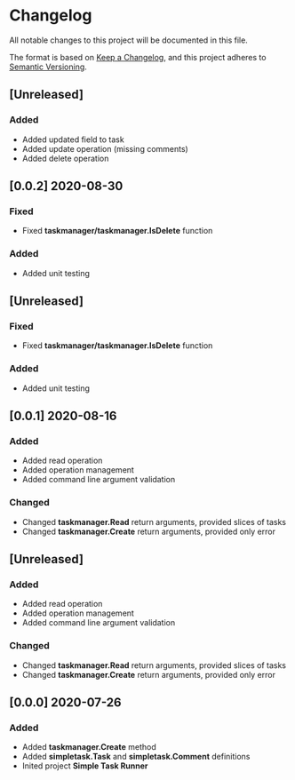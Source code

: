 # Changelog
All notable changes to this project will be documented in this file.

The format is based on [Keep a Changelog](https://keepachangelog.com/en/1.0.0/), and this project adheres to [Semantic Versioning](https://semver.org/spec/v2.0.0.html).

## [Unreleased]
### Added
- Added updated field to task
- Added update operation (missing comments)
- Added delete operation

## [0.0.2] 2020-08-30
### Fixed
- Fixed **taskmanager/taskmanager.IsDelete** function

### Added
- Added unit testing

## [Unreleased]
### Fixed
- Fixed **taskmanager/taskmanager.IsDelete** function

### Added
- Added unit testing

## [0.0.1] 2020-08-16
### Added
- Added read operation
- Added operation management
- Added command line argument validation

### Changed
- Changed **taskmanager.Read** return arguments, provided slices of tasks
- Changed **taskmanager.Create** return arguments, provided only error

## [Unreleased]
### Added
- Added read operation
- Added operation management
- Added command line argument validation

### Changed
- Changed **taskmanager.Read** return arguments, provided slices of tasks
- Changed **taskmanager.Create** return arguments, provided only error

## [0.0.0] 2020-07-26
### Added
- Added **taskmanager.Create** method
- Added **simpletask.Task** and **simpletask.Comment** definitions
- Inited project **Simple Task Runner**